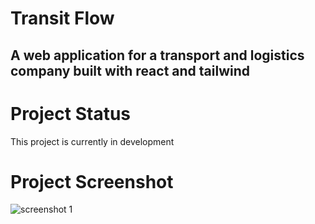 # Transit Flow

## A web application for a transport and logistics company built with react and tailwind

# Project Status

This project is currently in development

# Project Screenshot

![screenshot 1](</React%20Projects/transit-flow/src/assets/Screenshot%20(7).png?raw=true> 'Screenshot 1')
